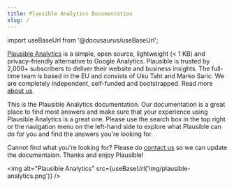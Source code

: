 ```yaml
---
title: Plausible Analytics Documentation
slug: /
---
```


import useBaseUrl from '@docusaurus/useBaseUrl';

[Plausible Analytics](https://plausible.io/) is a simple, open source, lightweight (< 1 KB) and privacy-friendly alternative to Google Analytics. Plausible is trusted by 2,000+ subscribers to deliver their website and business insights. The full-time team is based in the EU and consists of Uku Taht and Marko Saric. We are completely independent, self-funded and bootstrapped. Read more [about us](https://plausible.io/about).

This is the Plausible Analytics documentation. Our documentation is a great place to find most answers and make sure that your experience using Plausible Analytics is a great one. Please use the search box in the top right or the navigation menu on the left-hand side to explore what Plausible can do for you and find the answers you're looking for.

Cannot find what you're looking for? Please do [contact us](https://plausible.io/contact) so we can update the documentaion. Thanks and enjoy Plausible!

<img alt="Plausible Analytics" src={useBaseUrl('img/plausible-analytics.png')} />
